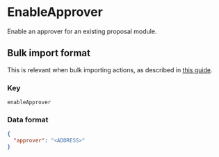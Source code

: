 # EnableApprover

Enable an approver for an existing proposal module.

## Bulk import format

This is relevant when bulk importing actions, as described in [this
guide](https://github.com/DA0-DA0/dao-dao-ui/wiki/Bulk-importing-actions).

### Key

`enableApprover`

### Data format

```json
{
  "approver": "<ADDRESS>"
}
```
